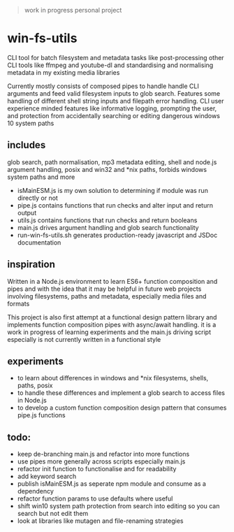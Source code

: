 > work in progress personal project

# win-fs-utils

CLI tool for batch filesystem and metadata tasks like post-processing other CLI tools like ffmpeg and youtube-dl and standardising and normalising metadata in my existing media libraries

Currently mostly consists of composed pipes to handle handle CLI arguments and feed valid filesystem inputs to glob search. Features some handling of different shell string inputs and filepath error handling. CLI user experience minded features like informative logging, prompting the user, and protection from accidentally searching or editing dangerous windows 10 system paths

## includes

glob search, path normalisation, mp3 metadata editing, shell and node.js argument handling, posix and win32 and \*nix paths, forbids windows system paths and more

- isMainESM.js is my own solution to determining if module was run directly or not
- pipe.js contains functions that run checks and alter input and return output
- utils.js contains functions that run checks and return booleans
- main.js drives argument handling and glob search functionality
- run-win-fs-utils.sh generates production-ready javascript and JSDoc documentation

## inspiration

Written in a Node.js environment to learn ES6+ function composition and pipes and with the idea that it may be helpful in future web projects involving filesystems, paths and metadata, especially media files and formats

This project is also first attempt at a functional design pattern library and implements function composition pipes with async/await handling. it is a work in progress of learning experiments and the main.js driving script especially is not currently written in a functional style

## experiments

- to learn about differences in windows and \*nix filesystems, shells, paths, posix
- to handle these differences and implement a glob search to access files in Node.js
- to develop a custom function composition design pattern that consumes pipe.js functions

## todo:

- keep de-branching main.js and refactor into more functions
- use pipes more generally across scripts especially main.js
- refactor init function to functionalise and for readability
- add keyword search
- publish isMainESM.js as seperate npm module and consume as a dependency
- refactor function params to use defaults where useful
- shift win10 system path protection from search into editing so you can search but not edit them
- look at libraries like mutagen and file-renaming strategies
